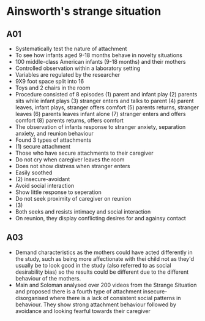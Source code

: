 # Ainsworth's strange situation

## A01

- Systematically test the nature of attachment
- To see how infants aged 9-18 months behave in novelty situations
- 100 middle-class American infants (9-18 months) and their mothers
- Controlled observation within a laboratory setting
- Variables are regulated by the researcher
- 9X9 foot space split into 16
- Toys and 2 chairs in the room
- Procedure consisted of 8 episodes (1) parent and infant play (2) parents sits while infant plays (3) stranger enters and talks to parent (4) parent leaves, infant plays, stranger offers comfort (5) parents returns, stranger leaves (6) parents leaves infant alone (7) stranger enters and offers comfort (8) parents returns, offers comfort
- The observation of infants response to stranger anxiety, separation anxiety, and reunion behaviour
- Found 3 types of attachments
- (1) secure attachment
- Those who have secure attachments to their caregiver
- Do not cry when caregiver leaves the room
- Does not show distress when stranger enters
- Easily soothed
- (2) insecure-avoidant
- Avoid social interaction
- Show little response to seperation
- Do not seek proximity of caregiver on reunion
- (3)
- Both seeks and resists intimacy and social interaction
- On reunion, they display conflicting desires for and againsy contact


## A03
- Demand characteristics as the mothers could have acted differently in the study, such as being more affectionate with thei child not as they'd usually be to look good in the study (also referred to as social desirability bias) so the results could be different due to the different behaviour of the mothers.
- Main and Soloman analysed over 200 videos from the Strange Situation and proposed there is a fourth type of attachment insecure-disorganised where there is a lack of consistent social patterns in behaviour. They show strong attachment behaviour followed by avoidance and looking fearful towards their caregiver
